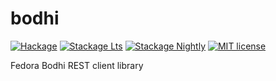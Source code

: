 # bodhi

[![Hackage](https://img.shields.io/hackage/v/bodhi.svg?logo=haskell)](https://hackage.haskell.org/package/bodhi)
[![Stackage Lts](http://stackage.org/package/bodhi/badge/lts)](http://stackage.org/lts/package/bodhi)
[![Stackage Nightly](http://stackage.org/package/bodhi/badge/nightly)](http://stackage.org/nightly/package/bodhi)
[![MIT license](https://img.shields.io/badge/license-MIT-blue.svg)](LICENSE)

Fedora Bodhi REST client library
